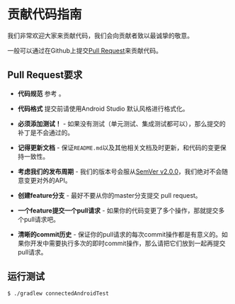 # 贡献代码指南

我们非常欢迎大家来贡献代码，我们会向贡献者致以最诚挚的敬意。

一般可以通过在Github上提交[Pull Request](https://github.com/qiniu/happy-dns-android)来贡献代码。

## Pull Request要求

- **代码规范** 参考 。

- **代码格式** 提交前请使用Android Studio 默认风格进行格式化。

- **必须添加测试！** - 如果没有测试（单元测试、集成测试都可以），那么提交的补丁是不会通过的。

- **记得更新文档** - 保证`README.md`以及其他相关文档及时更新，和代码的变更保持一致性。

- **考虑我们的发布周期** - 我们的版本号会服从[SemVer v2.0.0](http://semver.org/)，我们绝对不会随意变更对外的API。

- **创建feature分支** - 最好不要从你的master分支提交 pull request。

- **一个feature提交一个pull请求** - 如果你的代码变更了多个操作，那就提交多个pull请求吧。

- **清晰的commit历史** - 保证你的pull请求的每次commit操作都是有意义的。如果你开发中需要执行多次的即时commit操作，那么请把它们放到一起再提交pull请求。

## 运行测试

``` bash
$ ./gradlew connectedAndroidTest
```
